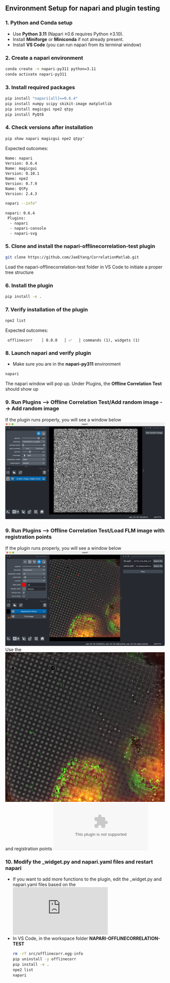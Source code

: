 ## Environment Setup for napari and plugin testing

### 1. Python and Conda setup
- Use **Python 3.11** (Napari ≥0.6 requires Python ≥3.10).
- Install **Miniforge** or **Miniconda** if not already present.
- Install **VS Code** (you can run napari from its terminal window)

### 2. Create a napari environment 

```bash
conda create -n napari-py311 python=3.11
conda activate napari-py311
```
### 3. Install required packages

```bash
pip install "napari[all]==0.6.4"
pip install numpy scipy skikit-image matplotlib
pip install magicgui npe2 qtpy
pip install PyQt6
```
### 4. Check versions after installation

```bash
pip show napari magicgui npe2 qtpy"
```
Expected outcomes:
```
Name: napari
Version: 0.6.4
Name: magicgui
Version: 0.10.1
Name: npe2
Version: 0.7.9
Name: QtPy
Version: 2.4.3
```
```bash
napari --info"
```
```
napari: 0.6.4
 Plugins:
  - napari
  - napari-console
  - napari-svg
```
### 5. Clone and install the napari-offlinecorrelation-test plugin

```bash
git clone https://github.com/JaeEYang/CorrelationMatlab.git
```
Load the napari-offlinecorrelation-test folder in VS Code to initiate a proper tree structure

### 6. Install the plugin 

```bash
pip install -e .
```
### 7. Verify installation of the plugin

```bash
npe2 list
```
Expected outcomes:
```
 offlinecorr    │ 0.0.0   │ ✅   │ commands (1), widgets (1) 
```
### 8. Launch napari and verify plugin
- Make sure you are in the **napari-py311** environment
```bash
napari
```
The napari window will pop up.  Under Plugins, the **Offline Correlation Test** should show up

### 9. Run Plugins --> Offline Correlation Test/Add random image --> Add random image
If the plugin runs properly, you will see a window below
![napari image when Add random image runs properly](../pictures/image1.png)

### 9. Run Plugins --> Offline Correlation Test/Load FLM image with registration points
If the plugin runs properly, you will see a window below
![napari image when Add random image runs properly](../pictures/image2.png)
Use the ![FLM image](../data/X7Y6_FLM_RGB_2.tif) and registration points ![FLM registration points](../data/Item2_X7Y6_FLM_RegSpread9.csv)

### 10. Modify the _widget.py and napari.yaml files and restart napari

- If you want to add more functions to the plugin, edit the _widget.py and napari.yaml files based on the![instructions](https://napari.org/stable/plugins/building_a_plugin/index.html#how-to-build-a-plugin)
- In VS Code, in the workspace folder **NAPARI-OFFLINECORRELATION-TEST**
  ```bash
  rm -rf src/offlinecorr.egg-info
  pip uninstall -y offlinecorr
  pip install -e .
  npe2 list
  napari
  ```
  
